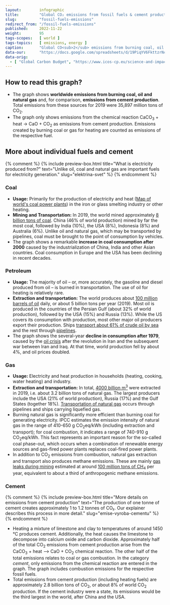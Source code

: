 ```yaml
---
layout:        infographic
title:         "Global CO₂ emissions from fossil fuels & cement production"
slug:          "fossil-fuels-emissions"
redirect_from: "/fossil-fuels-emissions"
published:     2022-11-22
weight:        95
tags-scopes:   [ world ]
tags-topics:   [ emissions, energy ]
caption:       "Global CO<sub>2</sub> emissions from burning coal, oil and gas have quadrupled over the past 60 years. These emissions will have to be reduced to almost zero if we are to achieve carbon neutrality."
data-our:      "https://docs.google.com/spreadsheets/d/19PiqYV6FkttzrNcjkbTQmphzxgydtTc1MB6nDZpybj0/edit?usp=sharing"
data-orig:
  - [ "Global Carbon Budget", "https://www.icos-cp.eu/science-and-impact/global-carbon-budget/2020" ]
---
```


## How to read this graph?

* The graph shows **worldwide emissions from burning coal, oil and natural gas** and, for comparison, **emissions from cement production**. Total emissions from these sources for 2019 were 35,897 million tons of CO<sub>2</sub>.
* The graph only shows emissions from the chemical reaction CaCO<sub>3</sub> + heat → CaO + CO<sub>2</sub> as emissions from cement production. Emissions created by burning coal or gas for heating are counted as emissions of the respective fuel.

## More about individual fuels and cement

{% comment %}
{% include preview-box.html
    title="What is electricity produced from?"
    text="Unlike oil, coal and natural gas are important fuels for electricity generation."
    slug="elektrina-svet"
%}
{% endcomment %}

### Coal

* **Usage:** Primarily for the production of electricity and heat ([Map of world's coal power plants](https://www.carbonbrief.org/mapped-worlds-coal-power-plants)) in the iron or glass smelting industry or other heating.
* **Mining and Transportation:** In 2019, the world mined approximately [8 billion tons of coal](https://www.iea.org/reports/coal-information-overview). China (46% of world production) mined by far the most coal, followed by India (10%), the USA (8%), Indonesia (8%) and Australia (6%). Unlike oil and natural gas, which may be transported by pipelines, coal must be brought to the point of consumption by vehicles.
* The graph shows a remarkable **increase in coal consumption after 2000** caused by the industrialization of China, India and other Asian countries. Coal consumption in Europe and the USA has been declining in recent decades.

### Petroleum

* **Usage:** The majority of oil – or, more accurately, the gasoline and diesel produced from oil – is burned in transportation. The use of oil for heating is relatively rare.
* **Extraction and transportation:** The world produces about [100 million barrels of oil](https://www.eia.gov/outlooks/steo/report/global_oil.php) daily, or about 5 billion tons per year (2019). Most oil is produced in the countries of the Persian Gulf (about 32% of world production), followed by the USA (15%) and Russia (13%). While the US covers its consumption with production, most other major oil producers export their production. Ships [transport about 61% of crude oil by sea](https://talkbusiness.net/2017/08/61-of-global-crude-oil-and-petroleum-products-transported-by-sea/) and the rest through [ pipelines](http://worldmap.harvard.edu/data/geonode:global_oil_pipelines_7z9).
* The graph shows the several-year **decline in consumption after 1979**, caused by the [oil crisis](https://en.wikipedia.org/wiki/1979_oil_crisis) after the revolution in Iran and the subsequent war between Iran and Iraq. At that time, world production fell by about 4%, and oil prices doubled.

### Gas

* **Usage:** Electricity and heat production in households (heating, cooking, water heating) and industry.
* **Extraction and transportation:** In total, [4000 billion m<sup>3</sup>](https://www.bp.com/content/dam/bp/business-sites/en/global/corporate/pdfs/energy-economics/statistical-review/bp-stats-review-2019-natural-gas.pdf) were extracted in 2019, i.e. about 3.2 billion tons of natural gas. The largest producers include the USA (21% of world production), Russia (17%) and the Gulf States (together 18%). [Transportation of natural gas](https://en.wikipedia.org/wiki/Natural_gas#/media/File:Global_Gas_trade_both_LNG_and_Pipeline.png) occurs through pipelines and ships carrying liquefied gas.
* Burning natural gas is significantly more efficient than burning coal for generating electricity. <glossary id="ipcc">IPCC</glossary> estimates the emission intensity of natural gas in the range of 410-650 g CO<sub>2</sub>eq/kWh (including extraction and transport); for coal combustion, it indicates a range of 740-910 g CO<sub>2</sub>eq/kWh. This fact represents an important reason for the so-called <glossary id="phase-out">coal phase-out</glossary>, which occurs when a combination of renewable energy sources and gas-fired power plants replaces coal-fired power plants.
* In addition to CO<sub>2</sub> emissions from combustion, natural gas extraction and transport also produces methane emissions. These are mainly [gas leaks during mining](https://en.wikipedia.org/wiki/Fugitive_emission) estimated at around [100 million tons of CH<sub>4</sub>](https://www.carbonbrief.org/scientists-concerned-by-record-high-global-methane-emissions) per year, equivalent to about a third of anthropogenic methane emissions.

### Cement
{% comment %}
{% include preview-box.html
    title="More details on emissions from cement production"
    text="The production of one tonne of cement creates approximately 1 to 1.2 tonnes of CO₂. Our explainer describes this process in more detail."
    slug="emise-vyroba-cementu"
%}
{% endcomment %}

* Heating a mixture of limestone and clay to temperatures of around 1450 °C produces cement. Additionally, the heat causes the limestone to decompose into calcium oxide and carbon dioxide. Approximately half of the total CO<sub>2</sub> emissions from cement production arise from the CaCO<sub>3</sub> + heat ⟶ CaO + CO<sub>2</sub> chemical reaction. The other half of the total emissions relates to coal or gas combustion. In the category *cement*, only emissions from the chemical reaction are entered in the graph. The graph includes combustion emissions for the respective fossil fuels.
* Total emissions from cement production (including heating fuels) are approximately 2.8 billion tons of CO<sub>2</sub>, or about 8% of world CO<sub>2</sub> production. If the cement industry were a state, its emissions would be the third largest in the world, after China and the USA.
